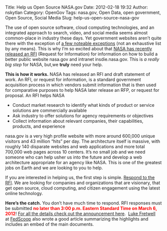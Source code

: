 Title: Help us Open Source NASA.gov
Date: 2012-02-18 19:32
Author: nskytlan
Category: OpenGov
Tags: nasa.gov, Open Data, open government, Open Source, Social Media
Slug: help-us-open-source-nasa-gov

The use of open source software, cloud computing technologies, and an
integrated approach to search, video, and social media seems almost
common-place in industry these days. Yet government websites aren’t
quite there with the exception of [a few noteable exceptions][] (not an
exhaustive list by any means). This is why I’m so excited about that
[NASA has recently released an RFI][] (Request for Information) for
information on how to build a better public website nasa.gov and
intranet insdie.nasa.gov. This is *a really big step* for NASA, but,we
**truly** need your help.

**This is how it works.** NASA has released an RFI and draft statement
of work. An RFI, or request for information, is a standard government
acquisition process in which vendors submit information that is then
used for comparative purposes to help NASA later release an RFP, or
request for proposal. An RFI helps NASA

-   Conduct market research to identify what kinds of product or service
    solutions are commercially available
-   Ask industry to offer solutions for agency requirements or
    objectives
-   Collect information about relevant companies, their capabilities,
    products, and experience

nasa.gov is a very high profile website with more around 600,000 unique
visitors and 43 million “hits” per day. The architecture itself is
massive, with roughly 140 disparate websites and web applications and
more total 700,000 web pages across 10 centers. It’s no small job and we
need someone who can help usher us into the future and develop a web
architecture appropriate for an agency like NASA. This is one of the
greatest jobs on Earth and we are looking to you to help.

If you are interested in helping us, the first step is simple. [Respond
to the RFI][NASA has recently released an RFI]. We are looking for
companies and organizations that are visionary, that get open source,
cloud computing, and citizen engagement using the latest online
technology.

**Here’s the catch.** You don’t have much time to respond. RFI responses
must be submitted <span style="color: #ff0000;">**no later than 3:00
p.m. Eastern Standard Time on March 6, 2012**</span>! [For all the
details check out the announcement here][NASA has recently released an
RFI].  [Luke Fretwell][] at [FedScoop][] also wrote a good article
summarizing the highlights and includes an embed of the main documents.

  [a few noteable exceptions]: http://govfresh.com/2010/02/5-government-sites-using-drupal-effectively-for-open-government-initiatives/
  [NASA has recently released an RFI]: http://prod.nais.nasa.gov/cgi-bin/eps/synopsis.cgi?acqid=150041
  [Luke Fretwell]: https://twitter.com/#!/lukefretwell
  [FedScoop]: http://fedscoop.com/nasa-moves-to-overhaul-web-operations/
